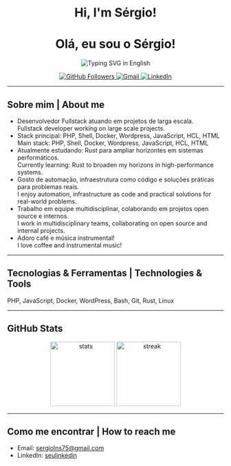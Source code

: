 <!-- Profile picture 
<p align="center">
  <img src="https://github.com/slns.png" alt="Profile Picture" width="130" height="130" style="border-radius:50%;" />
</p>
-->
<h1 align="center">Hi, I'm Sérgio!</h1>
<h1 align="center">Olá, eu sou o Sérgio!</h1>


<p align="center">
<!--  <img src="https://readme-typing-svg.demolab.com?font=Fira+Code&duration=3000&pause=500&color=36BCF7&center=true&vCenter=true&width=435&lines=Desenvolvedor+Fullstack;PHP,+DevOps,+Wordpress,+Docker;Estudando+Rust;Apaixonado+por+automação+e+infra" alt="Typing SVG in Portuguese" />
  <br />-->
  <img src="https://readme-typing-svg.demolab.com?font=Fira+Code&duration=3000&pause=500&color=36BCF7&center=true&vCenter=true&width=435&lines=Fullstack+Developer;PHP,+DevOps,+Wordpress,+Docker;Learning+Rust;Passionate+about+automation+and+infrastructure" alt="Typing SVG in English" />
</p>

<p align="center">
  <a href="https://github.com/slns">
    <img src="https://img.shields.io/github/followers/slns?label=Seguidores&style=social" alt="GitHub Followers" />
  </a>
  <a href="mailto:seuemail@email.com">
    <img src="https://img.shields.io/badge/Email-D14836?style=flat-square&logo=gmail&logoColor=white" alt="Gmail" />
  </a>
  <a href="https://www.linkedin.com/in/seulinkedin/">
    <img src="https://img.shields.io/badge/LinkedIn-0077B5?style=flat-square&logo=linkedin&logoColor=white" alt="LinkedIn" />
  </a>
</p>

---

## Sobre mim | About me

- Desenvolvedor Fullstack atuando em projetos de larga escala.  
  Fullstack developer working on large scale projects.
- Stack principal: PHP, Shell, Docker, Wordpress, JavaScript, HCL, HTML  
  Main stack: PHP, Shell, Docker, Wordpress, JavaScript, HCL, HTML
- Atualmente estudando: Rust para ampliar horizontes em sistemas performáticos.  
  Currently learning: Rust to broaden my horizons in high-performance systems.
- Gosto de automação, infraestrutura como código e soluções práticas para problemas reais.  
  I enjoy automation, infrastructure as code and practical solutions for real-world problems.
- Trabalho em equipe multidisciplinar, colaborando em projetos open source e internos.  
  I work in multidisciplinary teams, collaborating on open source and internal projects.
- Adoro café e música instrumental!  
  I love coffee and instrumental music!

---

## Tecnologias & Ferramentas | Technologies & Tools

PHP, JavaScript, Docker, WordPress, Bash, Git, Rust, Linux

---
<!--
## Projetos públicos em destaque | Public Projects Highlights

- [jquery-adcHighlighter](https://github.com/adclick/jquery-adcHighlighter) — Plugin JS para destaque dinâmico.  
  JS Plugin for dynamic highlighting.
- [docker-runtime](https://github.com/adclick/docker-runtime) — Utilitários Docker para times de desenvolvimento.  
  Docker utilities for development teams.
- [cms.wordpress-base.proj](https://github.com/adclick/cms.wordpress-base.proj) — Base para projetos Wordpress.  
  Base for Wordpress projects.
- [devops.infrastructure.proj](https://github.com/adclick/devops.infrastructure.proj) — Infraestrutura como código.  
  Infrastructure as code.

---
-->

## GitHub Stats

<p align="center">
  <img src="https://github-readme-stats.vercel.app/api?username=slns&show_icons=true&theme=tokyonight" height="150" alt="stats" />
  <img src="https://github-readme-streak-stats.herokuapp.com/?user=slns&theme=tokyonight" height="150" alt="streak" />
</p>

---

## Como me encontrar | How to reach me

- Email: sergiolns75@gmail.com
- LinkedIn: [seulinkedin](https://www.linkedin.com/in/s%C3%A9rgio-santos-0b313a51/)
<!-- Instagram: [@seuinsta](https://instagram.com/seuinsta)-->

<!--
Dicas:
- Troque os links e emails pelos seus
- Adicione ou remova seções conforme seu perfil
- Use GIFs, banners ou imagens próprias para mais personalidade
- Mantenha o README atualizado!
-->
